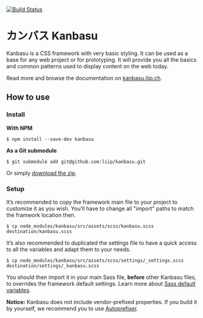 [![Build Status](https://travis-ci.org/liip/kanbasu.svg)](https://travis-ci.org/liip/kanbasu)

# カンバス Kanbasu

Kanbasu is a CSS framework with very basic styling. It can be used as a base for any web project or for prototyping. It will provide you all the basics and common patterns used to display content on the web today.

Read more and browse the documentation on [kanbasu.liip.ch](http://kanbasu.liip.ch/).

## How to use

### Install

**With NPM**

	$ npm install --save-dev kanbasu

**As a Git submodule**

	$ git submodule add git@github.com:liip/kanbasu.git

Or simply [download the zip](https://github.com/liip/kanbasu/archive/master.zip).

### Setup

It’s recommended to copy the framework main file to your project to customize it as you wish. You’ll have to change all "import" paths to match the framwork location then.

	$ cp node_modules/kanbasu/src/assets/scss/kanbasu.scss destination/kanbasu.scss

It’s also recommended to duplicated the settings file to have a quick access to all the variables and adapt them to your needs.

	$ cp node_modules/kanbasu/src/assets/scss/settings/_settings.scss destination/settings/_kanbasu.scss

You should then import it in your main Sass file, **before** other Kanbasu files, to overrides the framework default settings. Learn more about [Sass default variables](http://sass-lang.com/documentation/file.SASS_REFERENCE.html#variable_defaults_).

**Notice:** Kanbasu does not include vendor-prefixed properties. If you build it by yourself, we recommend you to use [Autoprefixer](https://github.com/postcss/autoprefixer).
